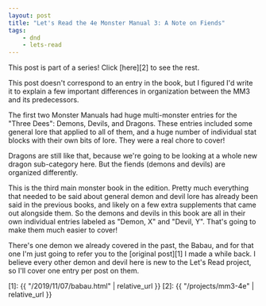 ```yaml
---
layout: post
title: "Let's Read the 4e Monster Manual 3: A Note on Fiends"
tags:
    - dnd
    - lets-read
---
```


This post is part of a series! Click [here][2] to see the rest.

This post doesn't correspond to an entry in the book, but I figured I'd write it
to explain a few important differences in organization between the MM3 and its
predecessors.

The first two Monster Manuals had huge multi-monster entries for the "Three
Dees": Demons, Devils, and Dragons. These entries included some general lore
that applied to all of them, and a huge number of individual stat blocks with
their own bits of lore. They were a real chore to cover!

Dragons are still like that, because we're going to be looking at a whole new
dragon sub-category here. But the fiends (demons and devils) are organized
differently.

This is the third main monster book in the edition. Pretty much everything that
needed to be said about general demon and devil lore has already been said in
the previous books, and likely on a few extra supplements that came out
alongside them. So the demons and devils in this book are all in their own
individual entries labeled as "Demon, X" and "Devil, Y". That's going to make
them much easier to cover!

There's one demon we already covered in the past, the Babau, and for that one
I'm just going to refer you to the [original post][1] I made a while back. I
believe every other demon and devil here is new to the Let's Read project, so
I'll cover one entry per post on them.

[1]: {{ "/2019/11/07/babau.html" | relative_url }}
[2]: {{ "/projects/mm3-4e" | relative_url }}
